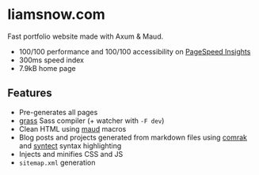 # liamsnow.com

Fast portfolio website made with Axum & Maud.

 - 100/100 performance and 100/100 accessibility on [PageSpeed Insights](https://pagespeed.web.dev)
 - 300ms speed index
 - 7.9kB home page

## Features
 - Pre-generates all pages
 - [grass](https://crates.io/crates/grass) Sass compiler (+ watcher with `-F dev`)
 - Clean HTML using [maud](https://crates.io/crates/maud) macros
 - Blog posts and projects generated from markdown files using [comrak](https://crates.io/crates/comrak) and [syntect](https://crates.io/crates/syntect) syntax highlighting
 - Injects and minifies CSS and JS
 - `sitemap.xml` generation

